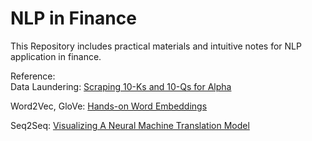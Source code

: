 # NLP in Finance

This Repository includes practical materials
and intuitive notes for NLP application in finance.

Reference:   
Data Laundering: <a href="https://www.quantopian.com/posts/scraping-10-ks-and-10-qs-for-alpha">
Scraping 10-Ks and 10-Qs for Alpha</a>  

Word2Vec, GloVe: <a href="https://towardsdatascience.com/understanding-feature-engineering-part-4-deep-learning-methods-for-text-data-96c44370bbfa">Hands-on Word Embeddings</a>

Seq2Seq: <a href="https://jalammar.github.io/visualizing-neural-machine-translation-mechanics-of-seq2seq-models-with-attention/">
Visualizing A Neural Machine Translation Model</a>


